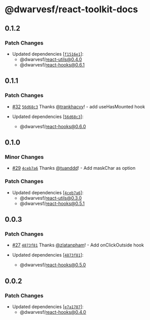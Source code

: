 # @dwarvesf/react-toolkit-docs

## 0.1.2

### Patch Changes

- Updated dependencies
  [[`f1516e1`](https://github.com/dwarvesf/react-toolkit/commit/f1516e15473687ab4000c3336ee1706a1ecb8c11)]:
  - @dwarvesf/react-utils@0.4.0
  - @dwarvesf/react-hooks@0.6.1

## 0.1.1

### Patch Changes

- [#32](https://github.com/dwarvesf/react-toolkit/pull/32)
  [`56d68c3`](https://github.com/dwarvesf/react-toolkit/commit/56d68c39c57d951be7a6aa5a9e972c0f630a9199)
  Thanks [@trankhacvy](https://github.com/trankhacvy)! - add useHasMounted hook

- Updated dependencies
  [[`56d68c3`](https://github.com/dwarvesf/react-toolkit/commit/56d68c39c57d951be7a6aa5a9e972c0f630a9199)]:
  - @dwarvesf/react-hooks@0.6.0

## 0.1.0

### Minor Changes

- [#29](https://github.com/dwarvesf/react-toolkit/pull/29)
  [`4ceb7a6`](https://github.com/dwarvesf/react-toolkit/commit/4ceb7a6d6c26c99d003f9d7643c94811d9282c88)
  Thanks [@tuanddd](https://github.com/tuanddd)! - Add maskChar as option

### Patch Changes

- Updated dependencies
  [[`4ceb7a6`](https://github.com/dwarvesf/react-toolkit/commit/4ceb7a6d6c26c99d003f9d7643c94811d9282c88)]:
  - @dwarvesf/react-utils@0.3.0
  - @dwarvesf/react-hooks@0.5.1

## 0.0.3

### Patch Changes

- [#27](https://github.com/dwarvesf/react-toolkit/pull/27)
  [`4873f81`](https://github.com/dwarvesf/react-toolkit/commit/4873f81ed44b88aee71424f78246eb6fd57af186)
  Thanks [@zlatanpham](https://github.com/zlatanpham)! - Add onClickOutside hook

- Updated dependencies
  [[`4873f81`](https://github.com/dwarvesf/react-toolkit/commit/4873f81ed44b88aee71424f78246eb6fd57af186)]:
  - @dwarvesf/react-hooks@0.5.0

## 0.0.2

### Patch Changes

- Updated dependencies
  [[`e7a1787`](https://github.com/dwarvesf/react-toolkit/commit/e7a17875bbf7fbf580a13a5aff6ff742d3f3a941)]:
  - @dwarvesf/react-hooks@0.4.0
